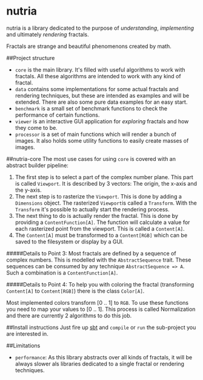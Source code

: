 # nutria

nutria is a library dedicated to the purpose of _understanding_, _implementing_ and 
ultimately _rendering_ fractals.

Fractals are strange and beautiful phenomenons created by math.

##Project structure
- `core` is the main library. It's filled with useful algorithms to work with fractals. 
All these algorithms are intended to work with any kind of fractal.
- `data` contains some implementations for some actual fractals and rendering techniques,
 but these are intended as examples and will be extended. 
 There are also some pure data examples for an easy start.
- `benchmark` is a small set of benchmark functions to check the performance of certain functions.
- `viewer` is an interactive GUI application for _exploring_ fractals and how they come to be. 
- `processor` is a set of main functions which will render a bunch of images. 
It also holds some utility functions to easily create masses of images.

##nutria-core
The most use cases for using `core` is covered with an abstract builder pipeline:

1. The first step is to select a part of the complex number plane. This part is called `Viewport`. It is described by 3 vectors: The origin, the x-axis and the y-axis. 
2. The next step is to rasterize the `Viewport`. This is done by adding a `Dimensions` object. The rasterized `Viewport`is called a `Transform`. With the `Transform` it's possible to actually start the rendering process.
3. The next thing to do is actually render the fractal. This is done by providing a `ContentFunction[A]`. The function will calculate a value for each rasterized point from the viewport. This is called a `Content[A]`.
4. The `Content[A]` must be transformed to a `Content[RGB]` which can be saved to the filesystem or display by a GUI. 

#####Details to Point 3: 
Most fractals are defined by a sequence of complex numbers.
This is modelled with the `AbstractSequence` trait.
These sequences can be consumed by any technique `AbstractSequence => A`.
Such a combination is a `ContentFunction[A]`.

#####Details to Point 4:
To help you with coloring the fractal (transforming `Content[A]` to `Content[RGB]`) 
there is the class `Color[A]`.

Most implemented colors transform [0 .. 1] to `RGB`. 
To use these functions you need to map your values to [0 .. 1]. 
This process is called Normalization and there are currently 2 algorithms to do this job.

##Install instructions
Just fire up [sbt](http://www.scala-sbt.org/) and `compile` or `run` the sub-project you are interested in.


##Limitations
- `performance`: As this library abstracts over all kinds of fractals, 
it will be always slower als libraries dedicated to a single fractal or rendering techniques.